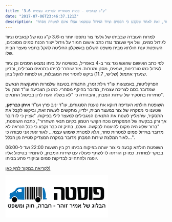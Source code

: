 ```yaml
---
title: '3.6 ק"ג קנאביס - כמות מסחרית לצריכה עצמית'
date: "2017-07-06T23:46:37.121Z"
description: 'השופטת הקלה בתנאי מעצר הבית של חשוד, זאת לאחר שנקבע כי הסמים וציוד הגידול שנמצאו אצלו אינם למטרת מסחר'
---
```


למרות העובדה שבביתו של גלעד צור נתפסו יותר מ-3.6 ק"ג נטו של קנאביס וציוד לגידול סמים, ועל אף שעומד נגדו כתב אישום חמור על גידול ייצור הכנת סמים מסוכנים, השופטת ענת חולתא מבית משפט השלום באשקלון החליטה להקל בתנאי מעצר הבית שלו.

לפי כתב האישום שהוגש נגד צור ב-4 באפריל, בפשיטה על ביתו נמצאו הסמים וכן ציוד לגידול כמו טורבינות, שנאים, מסנן ומנורות. צור שוחרר לביתו בתנאים מגבילים, ובדיון שנערך אתמול (שלישי, 11.7) ביקש להסיר את המגבלות, או לפחות להקל בהן.

הפרקליטות, באמצעות עו"ד גילת זמרן, התנגדה בטענה שלמרות התעקשות הנאשם שמדובר בסם לצריכה עצמית, מדובר בהיקף מסחרי. כמו כן הצביעה עו"ד זמרן על סתירות בתסקיר של שירות המבחן, והבהירה כי "לא בשלה העת לדון בביטול התנאים".

השופטת חולתא העדיפה דווקא את טענת הסנגורים, עו"ד יניב פרץ ועו"ד **איתן כבריאן**, שטענו כי מפקחיו של צור במעצר הבית, ילדיו, מתקשים לעשות זאת, וביקשו לקבל את התסקיר, שהמליץ לשנות את התנאים המגבילים למעצר לילי בפיקוח. "אציין כי לו דובר אך ורק בבקשה של המפקחים נוכח הקושי הטמון בקיום תנאי השחרור", כתבה השופטת, "ברור שלא היה מקום להיענות לבקשה. ואולם, בתיק זה כבר נקבע כי ככל הנראה לא מדובר בגידול סמים למטרות סחר, אלא למטרת שימוש עצמי... לאור זאת אני סבורה כי לאור המלצת שירות המבחן מדובר במקרה המצדיק סטייה מן הכלל...".

השופטת חולתא קבעה כי צור ישהה בפיקוח בביתו רק בין השעות 22:00 ועד ל-06:00 בבוקר למחרת. כמו כן הורתה לו לשתף פעולה עם שירות המבחן, להתמיד בטיפול אליו יופנה ולהתחייב לבדיקות סמים וביקורי פתע בביתו.


<a class="article-logo" href="http://posta.co.il/widgetkit/%D7%9E%D7%93%D7%95%D7%A8%D7%99%D7%9D-1/%D7%9E%D7%97%D7%9C%D7%A7-%D7%A1%D7%9E%D7%99%D7%9D/13689-3-6-%D7%A7-%D7%92-%D7%A7%D7%A0%D7%90%D7%91%D7%99%D7%A1-%D7%9B%D7%9E%D7%95%D7%AA-%D7%9E%D7%A1%D7%97%D7%A8%D7%99%D7%AA-%D7%9C%D7%A6%D7%A8%D7%99%D7%9B%D7%94-%D7%A2%D7%A6%D7%9E%D7%99%D7%AA" target="_blank">לקריאה במקור לחץ כאן!</a>

![](./posta.png)